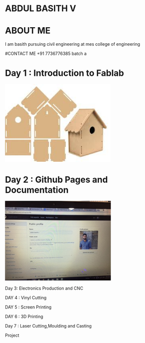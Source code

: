 # ABDUL BASITH V


# ABOUT ME
I am basith pursuing civil engineering at mes college of engineering


#CONTACT ME
+91 7736776385
batch a


# Day 1 : Introduction to Fablab 




<img src="images.JPG" width="350">



# Day 2 : Github Pages and Documentation

<img src="image1 (1).JPG" width="350">


                               
Day 3: Electronics Production and CNC
                                
DAY 4 : Vinyl Cutting
                                	
DAY 5 : Screen Printing
                                	
DAY 6 : 3D Printing
                                
Day 7 : Laser Cutting,Moulding and Casting
                                
Project

